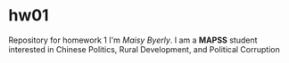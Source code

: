 # hw01
Repository for homework 1
I'm _Maisy Byerly_. I am a __MAPSS__ student interested in Chinese Politics, Rural Development, and Political Corruption